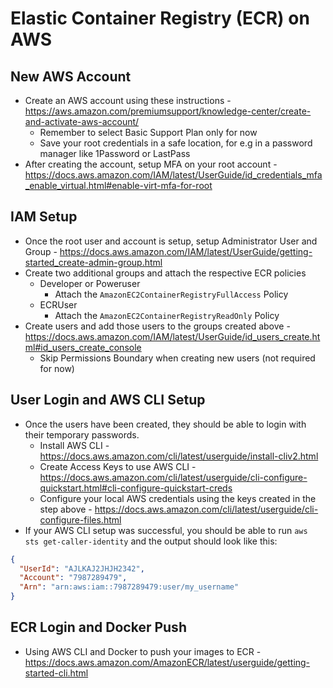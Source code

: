 # Elastic Container Registry (ECR) on AWS

## New AWS Account

- Create an AWS account using these instructions - https://aws.amazon.com/premiumsupport/knowledge-center/create-and-activate-aws-account/
  - Remember to select Basic Support Plan only for now
  - Save your root credentials in a safe location, for e.g in a password manager like 1Password or LastPass
- After creating the account, setup MFA on your root account - https://docs.aws.amazon.com/IAM/latest/UserGuide/id_credentials_mfa_enable_virtual.html#enable-virt-mfa-for-root

## IAM Setup

- Once the root user and account is setup, setup Administrator User and Group - https://docs.aws.amazon.com/IAM/latest/UserGuide/getting-started_create-admin-group.html
- Create two additional groups and attach the respective ECR policies
  - Developer or Poweruser
    - Attach the `AmazonEC2ContainerRegistryFullAccess` Policy
  - ECRUser
    - Attach the `AmazonEC2ContainerRegistryReadOnly` Policy
- Create users and add those users to the groups created above - https://docs.aws.amazon.com/IAM/latest/UserGuide/id_users_create.html#id_users_create_console
  - Skip Permissions Boundary when creating new users (not required for now)

## User Login and AWS CLI Setup

- Once the users have been created, they should be able to login with their temporary passwords.
  - Install AWS CLI - https://docs.aws.amazon.com/cli/latest/userguide/install-cliv2.html
  - Create Access Keys to use AWS CLI - https://docs.aws.amazon.com/cli/latest/userguide/cli-configure-quickstart.html#cli-configure-quickstart-creds
  - Configure your local AWS credentials using the keys created in the step above - https://docs.aws.amazon.com/cli/latest/userguide/cli-configure-files.html
- If your AWS CLI setup was successful, you should be able to run `aws sts get-caller-identity` and the output should look like this:

```json
{
  "UserId": "AJLKAJ2JHJH2342",
  "Account": "7987289479",
  "Arn": "arn:aws:iam::7987289479:user/my_username"
}
```

## ECR Login and Docker Push

- Using AWS CLI and Docker to push your images to ECR - https://docs.aws.amazon.com/AmazonECR/latest/userguide/getting-started-cli.html
